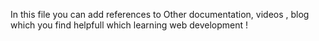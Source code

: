 In this file you can add references to Other documentation, videos , blog which you find helpfull which learning web development !

